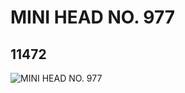 # MINI HEAD NO. 977
## 11472
![MINI HEAD NO. 977](https://lc-www-live-s.legocdn.com/media/bricks/5/2/6015649.jpg)